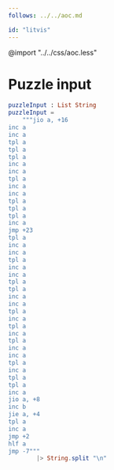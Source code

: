 ```yaml
---
follows: ../../aoc.md

id: "litvis"
---
```


@import "../../css/aoc.less"

# Puzzle input

```elm {l=hidden r}
puzzleInput : List String
puzzleInput =
    """jio a, +16
inc a
inc a
tpl a
tpl a
tpl a
inc a
inc a
tpl a
inc a
inc a
tpl a
tpl a
tpl a
inc a
jmp +23
tpl a
inc a
inc a
tpl a
inc a
inc a
tpl a
tpl a
inc a
inc a
tpl a
inc a
tpl a
inc a
tpl a
inc a
inc a
tpl a
inc a
tpl a
tpl a
inc a
jio a, +8
inc b
jie a, +4
tpl a
inc a
jmp +2
hlf a
jmp -7"""
        |> String.split "\n"
```
